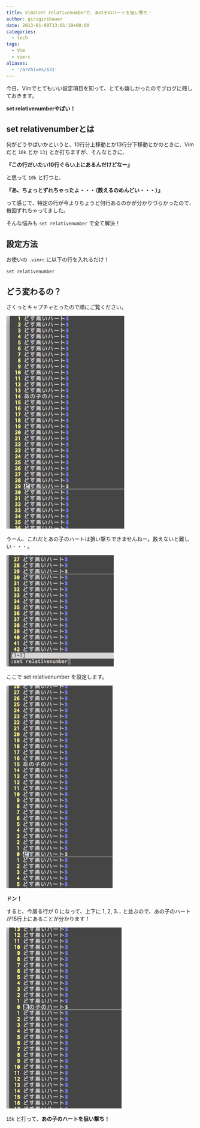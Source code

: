 ```yaml
---
title: Vimのset relativenumberで、あの子のハートを狙い撃ち！
author: girigiribauer
date: 2013-01-09T13:01:19+00:00
categories:
  - tech
tags:
  - Vim
  - vimrc
aliases:
  - '/archives/631'
---
```

今日、Vimでとてもいい設定項目を知って、とても嬉しかったのでブログに残しておきます。

**set relativenumberやばい！**

## set relativenumberとは

何がどうやばいかというと、10行分上移動とか13行分下移動とかのときに、Vimだと `10k` とか `13j` とか打ちますが、そんなときに、

**『この行だいたい10行ぐらい上にあるんだけどなー』**

と思って `10k` と打つと、

**『あ、ちょっとずれちゃったよ・・・（数えるのめんどい・・・）』**

って感じで、特定の行が今よりちょうど何行あるのかが分かりづらかったので、毎回ずれちゃってました。

そんな悩みも `set relativenumber` で全て解決！

## 設定方法

お使いの `.vimrc` に以下の行を入れるだけ！

```
set relativenumber
```


## どう変わるの？

さくっとキャプチャとったので順にご覧ください。

![](resource01.jpg)

うーん、これだとあの子のハートは狙い撃ちできませんねー。数えないと難しい・・・。

![](resource02.jpg)

ここで set relativenumber を設定します。

![](resource03.jpg)

**ドン！**

すると、今居る行が 0 になって、上下に 1, 2, 3... と並ぶので、あの子のハートが15行上にあることが分かります！

![](resource04.jpg)

`15k` と打って、**あの子のハートを狙い撃ち！**
